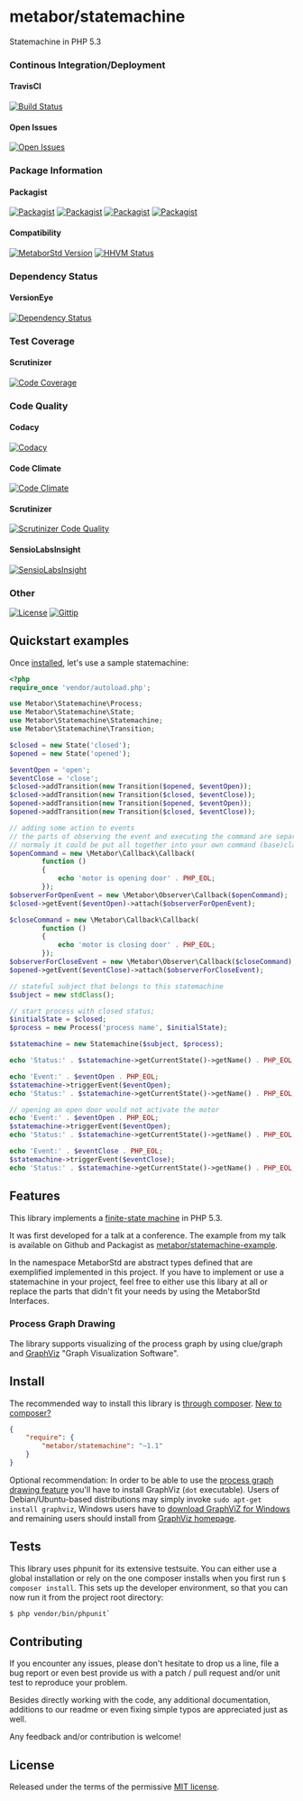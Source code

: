 # metabor/statemachine

Statemachine in PHP 5.3

### Continous Integration/Deployment

#### TravisCI
[![Build Status](http://img.shields.io/travis/Metabor/Statemachine.svg)](https://travis-ci.org/Metabor/Statemachine)

#### Open Issues
[![Open Issues](http://img.shields.io/github/issues/Metabor/Statemachine.svg)](https://github.com/Metabor/Statemachine/issues?state=open)

### Package Information

#### Packagist
[![Packagist](http://img.shields.io/packagist/v/Metabor/Statemachine.svg)](https://packagist.org/packages/metabor/statemachine)
[![Packagist](http://img.shields.io/packagist/dt/Metabor/Statemachine.svg)](https://packagist.org/packages/metabor/statemachine)
[![Packagist](http://img.shields.io/packagist/dm/Metabor/Statemachine.svg)](https://packagist.org/packages/metabor/statemachine)
[![Packagist](http://img.shields.io/packagist/dd/Metabor/Statemachine.svg)](https://packagist.org/packages/metabor/statemachine)

#### Compatibility
[![MetaborStd Version](http://img.shields.io/badge/MetaborStd-1.1-green.svg)](https://github.com/Metabor/MetaborStd)
[![HHVM Status](http://hhvm.h4cc.de/badge/metabor/statemachine.png)](http://hhvm.h4cc.de/package/metabor/statemachine)

### Dependency Status

#### VersionEye
[![Dependency Status](https://www.versioneye.com/php/metabor:statemachine/badge.svg)](https://www.versioneye.com/php/metabor:statemachine)

### Test Coverage

#### Scrutinizer
[![Code Coverage](https://scrutinizer-ci.com/g/Metabor/Statemachine/badges/coverage.png?b=master)](https://scrutinizer-ci.com/g/Metabor/Statemachine/?branch=master)

### Code Quality

#### Codacy
[![Codacy](https://www.codacy.com/project/badge/c83d65fc6188425d92c6b7de57f201eb)](https://www.codacy.com/public/Metabor/Statemachine.git)

#### Code Climate
[![Code Climate](http://img.shields.io/codeclimate/github/Metabor/Statemachine.svg)](https://codeclimate.com/github/Metabor/Statemachine)

#### Scrutinizer
[![Scrutinizer Code Quality](http://img.shields.io/scrutinizer/g/Metabor/Statemachine.svg)](https://scrutinizer-ci.com/g/Metabor/Statemachine/?branch=master)

#### SensioLabsInsight
[![SensioLabsInsight](https://insight.sensiolabs.com/projects/ac1d76c8-e9e1-4780-b21f-a0d01f582a21/big.png)](https://insight.sensiolabs.com/projects/ac1d76c8-e9e1-4780-b21f-a0d01f582a21)

### Other

[![License](http://img.shields.io/packagist/l/Metabor/Statemachine.svg)](http://opensource.org/licenses/MIT)
[![Gittip](http://img.shields.io/gittip/metabor.svg)](https://www.gittip.com/metabor/)

## Quickstart examples

Once [installed](#install), let's use a sample statemachine:

````php
<?php
require_once 'vendor/autoload.php';

use Metabor\Statemachine\Process;
use Metabor\Statemachine\State;
use Metabor\Statemachine\Statemachine;
use Metabor\Statemachine\Transition;

$closed = new State('closed');
$opened = new State('opened');

$eventOpen = 'open';
$eventClose = 'close';
$closed->addTransition(new Transition($opened, $eventOpen));
$closed->addTransition(new Transition($closed, $eventClose));
$opened->addTransition(new Transition($opened, $eventOpen));
$opened->addTransition(new Transition($closed, $eventClose));

// adding some action to events
// the parts of observing the event and executing the command are separated in this example
// normaly it could be put all together into your own command (base)class
$openCommand = new \Metabor\Callback\Callback(
        function ()
        {
            echo 'motor is opening door' . PHP_EOL;
        });
$observerForOpenEvent = new \Metabor\Observer\Callback($openCommand);
$closed->getEvent($eventOpen)->attach($observerForOpenEvent);

$closeCommand = new \Metabor\Callback\Callback(
        function ()
        {
            echo 'motor is closing door' . PHP_EOL;
        });
$observerForCloseEvent = new \Metabor\Observer\Callback($closeCommand);
$opened->getEvent($eventClose)->attach($observerForCloseEvent);

// stateful subject that belongs to this statemachine
$subject = new stdClass();

// start process with closed status;
$initialState = $closed;
$process = new Process('process name', $initialState);

$statemachine = new Statemachine($subject, $process);

echo 'Status:' . $statemachine->getCurrentState()->getName() . PHP_EOL;

echo 'Event:' . $eventOpen . PHP_EOL;
$statemachine->triggerEvent($eventOpen);
echo 'Status:' . $statemachine->getCurrentState()->getName() . PHP_EOL;

// opening an open door would not activate the motor
echo 'Event:' . $eventOpen . PHP_EOL;
$statemachine->triggerEvent($eventOpen);
echo 'Status:' . $statemachine->getCurrentState()->getName() . PHP_EOL;

echo 'Event:' . $eventClose . PHP_EOL;
$statemachine->triggerEvent($eventClose);
echo 'Status:' . $statemachine->getCurrentState()->getName() . PHP_EOL;
````

## Features

This library implements a [finite-state machine](http://en.wikipedia.org/wiki/Finite-state_machine) in PHP 5.3.

It was first developed for a talk at a conference. The example from my talk is available on Github and Packagist as [metabor/statemachine-example](https://github.com/Metabor/Statemachine-Example).

In the namespace MetaborStd are abstract types defined that are exemplified implemented in this project.
If you have to implement or use a statemachine in your project, feel free to either use this libary at all or replace the parts that didn't fit your needs by using the MetaborStd Interfaces.


### Process Graph Drawing

The library supports visualizing of the process graph by using clue/graph and [GraphViz](http://www.graphviz.org/) "Graph Visualization Software".

## Install

The recommended way to install this library is [through composer](http://getcomposer.org). [New to composer?](http://getcomposer.org/doc/00-intro.md)

```JSON
{
    "require": {
        "metabor/statemachine": "~1.1"
    }
}
```

Optional recommendation:
In order to be able to use the [process graph drawing feature](#process-graph-drawing) you'll have to
install GraphViz (`dot` executable). Users of Debian/Ubuntu-based distributions may simply
invoke `sudo apt-get install graphviz`, Windows users have to
[download GraphViZ for Windows](http://www.graphviz.org/Download_windows.php) and remaining
users should install from [GraphViz homepage](http://www.graphviz.org/Download.php).

## Tests

This library uses phpunit for its extensive testsuite.
You can either use a global installation or rely on the one composer installs
when you first run `$ composer install`.
This sets up the developer environment, so that you
can now run it from the project root directory:

```bash
$ php vendor/bin/phpunit`
```

## Contributing

If you encounter any issues, please don't hesitate to drop us a line, file a bug report or even best provide us with a patch / pull request and/or unit test to reproduce your problem.

Besides directly working with the code, any additional documentation, additions to our readme or even fixing simple typos are appreciated just as well.

Any feedback and/or contribution is welcome!

## License

Released under the terms of the permissive [MIT license](http://opensource.org/licenses/MIT).

